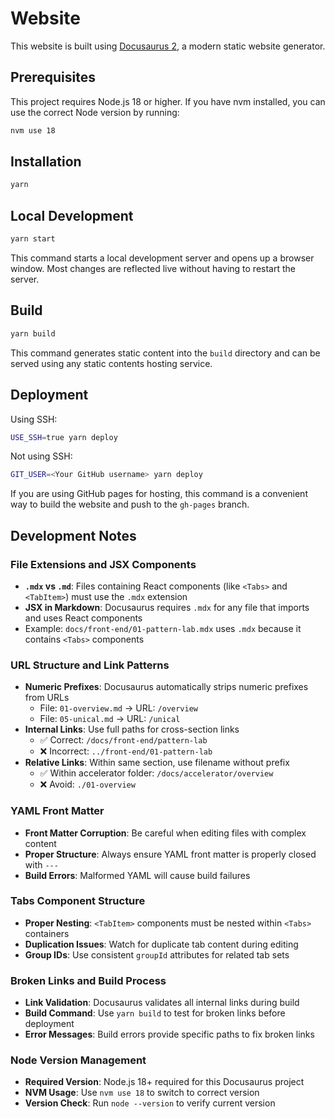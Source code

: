 # Website

This website is built using [Docusaurus 2](https://docusaurus.io/), a modern static website generator.

## Prerequisites

This project requires Node.js 18 or higher. If you have nvm installed, you can use the correct Node version by running:

```bash
nvm use 18
```

## Installation

```bash
yarn
```

## Local Development

```bash
yarn start
```

This command starts a local development server and opens up a browser window. Most changes are reflected live without having to restart the server.

## Build

```bash
yarn build
```

This command generates static content into the `build` directory and can be served using any static contents hosting service.

## Deployment

Using SSH:

```bash
USE_SSH=true yarn deploy
```

Not using SSH:

```bash
GIT_USER=<Your GitHub username> yarn deploy
```

If you are using GitHub pages for hosting, this command is a convenient way to build the website and push to the `gh-pages` branch.

## Development Notes

### File Extensions and JSX Components

- **`.mdx` vs `.md`**: Files containing React components (like `<Tabs>` and `<TabItem>`) must use the `.mdx` extension
- **JSX in Markdown**: Docusaurus requires `.mdx` for any file that imports and uses React components
- Example: `docs/front-end/01-pattern-lab.mdx` uses `.mdx` because it contains `<Tabs>` components

### URL Structure and Link Patterns

- **Numeric Prefixes**: Docusaurus automatically strips numeric prefixes from URLs
  - File: `01-overview.md` → URL: `/overview`
  - File: `05-unical.md` → URL: `/unical`
- **Internal Links**: Use full paths for cross-section links
  - ✅ Correct: `/docs/front-end/pattern-lab`
  - ❌ Incorrect: `../front-end/01-pattern-lab`
- **Relative Links**: Within same section, use filename without prefix
  - ✅ Within accelerator folder: `/docs/accelerator/overview`
  - ❌ Avoid: `./01-overview`

### YAML Front Matter

- **Front Matter Corruption**: Be careful when editing files with complex content
- **Proper Structure**: Always ensure YAML front matter is properly closed with `---`
- **Build Errors**: Malformed YAML will cause build failures

### Tabs Component Structure

- **Proper Nesting**: `<TabItem>` components must be nested within `<Tabs>` containers
- **Duplication Issues**: Watch for duplicate tab content during editing
- **Group IDs**: Use consistent `groupId` attributes for related tab sets

### Broken Links and Build Process

- **Link Validation**: Docusaurus validates all internal links during build
- **Build Command**: Use `yarn build` to test for broken links before deployment
- **Error Messages**: Build errors provide specific paths to fix broken links

### Node Version Management

- **Required Version**: Node.js 18+ required for this Docusaurus project
- **NVM Usage**: Use `nvm use 18` to switch to correct version
- **Version Check**: Run `node --version` to verify current version
